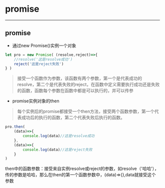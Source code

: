 ﻿# promise


---

## promise

* 通过new Promise()实例一个对象

```js
let pro = new Promise( (resolve,reject)=>{
    //resolve('这是resolve成功')
    reject('这是reject失败')
} )
```
> 接受一个函数作为参数，该函数有两个参数，第一个是代表成功的resolve，第二个是代表失败的reject，在函数中定义需要执行成功还是失败的函数，函数每个参数在函数中都是可以执行的，并可以传参

* promise实例对象的then

> 每个实例后的promise都接受一个then方法，接受两个函数参数，第一个代表成功后的执行的函数，第二个代表失败后执行的函数。

```js
pro.then(
    (data)=>{
        console.log(data)//这是resolve成功
    },
    (data)=>{
        console.log(data)//这是reject失败
    }
)
```
then中的函数参数：接受来自实例resolve或reject的参数，如resolve（'哈哈'），传的参数是哈哈，那么在then的第一个函数参数中，(data)=>{},data就接受这个参数


